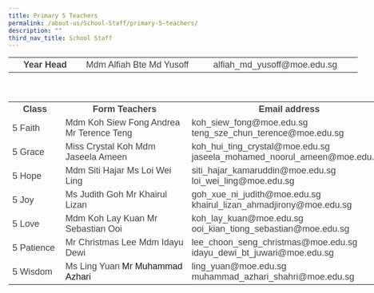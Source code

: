 ```yaml
---
title: Primary 5 Teachers
permalink: /about-us/School-Staff/primary-5-teachers/
description: ""
third_nav_title: School Staff
---
```

<table class="iveo_table ives_tab_simple ive_eobj_center" style="width: 699px; height: 73px;">

<tbody>

<tr>

<th style="width: 146px;"><font size="4" face="arial, sans-serif" color="#444444">Year Head</font></th>

<th style="width: 229px;"><span style="font-weight: normal;"><font size="4" face="arial, sans-serif" color="#444444">Mdm Alfiah Bte Md Yusoff</font></span></th>

<th style="width: 325px;"><font size="4" face="arial, sans-serif" color="#444444"><span style="font-weight: normal;">alfiah_md_yusoff@moe.edu.sg</span></font></th>

</tr>

</tbody>

</table>

<font face="arial, sans-serif" size="4"><span lang="EN-SG" style="line-height: 107%;"></span></font>

<table class="ive_eobj_center iveo_table ives_tab_simple" style="width: 797.312px; height: 370px;">

<tbody>

<tr>

<th style="width: 100px;"><font size="4" face="arial, sans-serif" color="#444444">Class</font></th>

<th style="width: 304px;"><font size="4" face="arial, sans-serif" color="#444444">Form Teachers</font></th>

<th style="width: 393px;"><font size="4" face="arial, sans-serif" color="#444444">Email address</font></th>

</tr>

<tr>

<td><font size="4" face="arial, sans-serif" color="#444444">5 Faith</font></td>

<td><font face="arial, sans-serif" size="4" color="#444444">Mdm Koh Siew Fong Andrea <span lang="EN-SG" style="line-height: 19.26px; line-height: 19.26px;"></span><span lang="EN-SG" class="" style=""></span>Mr Terence Teng<span lang="EN-SG" class="" style=""></span></font></td>

<td><font face="arial, sans-serif" size="4" color="#444444">koh_siew_fong@moe.edu.sg teng_sze_chun_terence@moe.edu.sg<span lang="EN-SG" style="line-height: 107%;"></span><span lang="EN-SG" style="line-height: 107%;"></span></font></td>

</tr>

<tr>

<td><font size="4" face="arial, sans-serif" color="#444444">5 Grace</font></td>

<td><font face="arial, sans-serif" size="4" color="#444444">Miss Crystal Koh Mdm Jaseela Ameen</font></td>

<td><font face="arial, sans-serif" size="4" color="#444444">koh_hui_ting_crystal@moe.edu.sg jaseela_mohamed_noorul_ameen@moe.edu.sg<span lang="EN-SG" style="line-height: 107%;"></span></font></td>

</tr>

<tr>

<td><font size="4" face="arial, sans-serif" color="#444444">5 Hope</font></td>

<td><font face="arial, sans-serif" size="4" color="#444444">Mdm Siti Hajar Ms Loi Wei Ling<span lang="EN-SG" class=""></span></font></td>

<td><font face="arial, sans-serif" size="4" color="#444444">siti_hajar_kamaruddin@moe.edu.sg loi_wei_ling@moe.edu.sg</font></td>

</tr>

<tr>

<td><font size="4" face="arial, sans-serif" color="#444444">5 Joy</font></td>

<td><font face="arial, sans-serif" size="4" color="#444444">Ms Judith Goh Mr Khairul Lizan</font></td>

<td><font color="#444444"><font face="arial, sans-serif" size="4">goh_xue_ni_judith@moe.edu.sg</font> <font size="4" face="arial, sans-serif">khairul_lizan_ahmadjirony@moe.edu.sg</font></font></td>

</tr>

<tr>

<td><font size="4" face="arial, sans-serif" color="#444444">5 Love</font></td>

<td><font face="arial, sans-serif" size="4" color="#444444"><span lang="EN-SG" style="line-height: 107%;"></span><span lang="EN-SG" class=""></span><span lang="EN-SG" class=""><span lang="EN-SG" class="">Mdm Koh Lay Kuan Mr Sebastian Ooi</span></span></font></td>

<td><font size="4" face="arial, sans-serif" color="#444444"><span lang="EN-SG" style="line-height: 107%;"></span>koh_lay_kuan@moe.edu.sg ooi_kian_tiong_sebastian@moe.edu.sg</font></td>

</tr>

<tr>

<td><font size="4" face="arial, sans-serif" color="#444444">5 Patience</font></td>

<td><font face="arial, sans-serif" size="4" color="#444444"><span lang="EN-SG" style="line-height: 107%;"></span><span lang="EN-SG" class="">Mr Christmas Lee</span> <span lang="EN-SG" class="">M</span>dm Idayu Dewi</font></td>

<td><font size="4" face="arial, sans-serif" color="#444444">lee_choon_seng_christmas@moe.edu.sg idayu_dewi_bt_juwari@moe.edu.sg</font></td>

</tr>

<tr>

<td><font size="4" face="arial, sans-serif" color="#444444">5 Wisdom</font></td>

<td><font face="arial, sans-serif" size="4" color="#444444">Ms Ling Yuan</font> <font face="arial, sans-serif" size="4">Mr Muhammad Azhari</font></td>

<td><font face="arial, sans-serif" size="4" color="#444444">ling_yuan@moe.edu.sg muhammad_azhari_shahri@moe.edu.sg</font></td>

<td></td>

<td></td>

</tr>

</tbody>

</table>